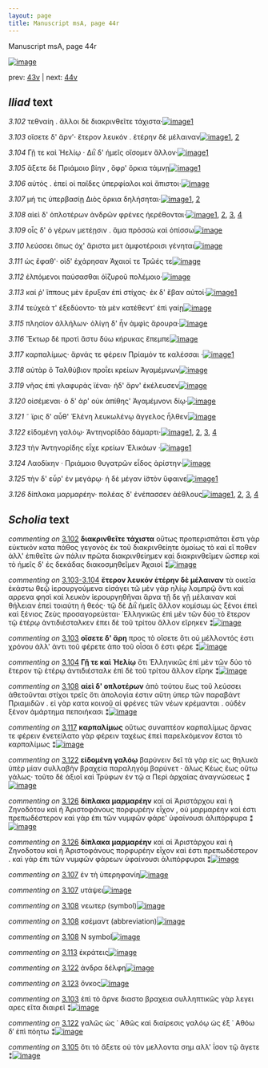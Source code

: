 ```yaml
---
layout: page
title: Manuscript msA, page 44r
---
```


Manuscript msA, page 44r

[![image](http://www.homermultitext.org/iipsrv?OBJ=IIP,1.0&FIF=/project/homer/pyramidal/deepzoom/hmt/vaimg/2017a/VA044RN_0045.tif&WID=100&CVT=JPEG)](http://www.homermultitext.org/ict2/?urn=urn:cite2:hmt:vaimg.2017a:VA044RN_0045)

prev:  [43v](../43v) | next:  [44v](../44v)

## *Iliad* text

*3.102* <a id="3.102"/> τεθναίη . ἄλλοι δὲ διακρινθεῖτε τάχιστα·[![image](http://www.homermultitext.org/iipsrv?OBJ=IIP,1.0&FIF=/project/homer/pyramidal/deepzoom/hmt/vaimg/2017a/VA044RN_0045.tif&RGN=0.144,0.2149,0.363,0.0233&WID=1000&CVT=JPEG)](http://www.homermultitext.org/ict2/?urn=urn:cite2:hmt:vaimg.2017a:VA044RN_0045@0.144,0.2149,0.363,0.0233)[1](#msA_3.170)

*3.103* <a id="3.103"/> οἴσετε δ' ἄρν'· ἕτερον λευκόν . ἑτέρην δὲ μέλαιναν[![image](http://www.homermultitext.org/iipsrv?OBJ=IIP,1.0&FIF=/project/homer/pyramidal/deepzoom/hmt/vaimg/2017a/VA044RN_0045.tif&RGN=0.142,0.2337,0.375,0.0233&WID=1000&CVT=JPEG)](http://www.homermultitext.org/ict2/?urn=urn:cite2:hmt:vaimg.2017a:VA044RN_0045@0.142,0.2337,0.375,0.0233)[1](#msAim_3.693), [2](#msA_3.171)

*3.104* <a id="3.104"/> Γῇ τε καὶ Ἠελίῳ · Διῒ δ' ἡμεῖς οἴσομεν ἄλλον·[![image](http://www.homermultitext.org/iipsrv?OBJ=IIP,1.0&FIF=/project/homer/pyramidal/deepzoom/hmt/vaimg/2017a/VA044RN_0045.tif&RGN=0.137,0.2509,0.382,0.0248&WID=1000&CVT=JPEG)](http://www.homermultitext.org/ict2/?urn=urn:cite2:hmt:vaimg.2017a:VA044RN_0045@0.137,0.2509,0.382,0.0248)[1](#msA_3.175)

*3.105* <a id="3.105"/> ἄξετε δὲ Πριάμοιο βίην , ὄφρ' ὅρκια τάμνῃ[![image](http://www.homermultitext.org/iipsrv?OBJ=IIP,1.0&FIF=/project/homer/pyramidal/deepzoom/hmt/vaimg/2017a/VA044RN_0045.tif&RGN=0.137,0.269,0.353,0.0278&WID=1000&CVT=JPEG)](http://www.homermultitext.org/ict2/?urn=urn:cite2:hmt:vaimg.2017a:VA044RN_0045@0.137,0.269,0.353,0.0278)[1](#msAint_3.176)

*3.106* <a id="3.106"/> αὐτὸς . ἐπεί οἱ παῖδες ὑπερφίαλοι καὶ ἄπιστοι·[![image](http://www.homermultitext.org/iipsrv?OBJ=IIP,1.0&FIF=/project/homer/pyramidal/deepzoom/hmt/vaimg/2017a/VA044RN_0045.tif&RGN=0.142,0.287,0.374,0.027&WID=1000&CVT=JPEG)](http://www.homermultitext.org/ict2/?urn=urn:cite2:hmt:vaimg.2017a:VA044RN_0045@0.142,0.287,0.374,0.027)

*3.107* <a id="3.107"/> μή τις ὑπερβασίῃ Διὸς ὅρκια δηλήσηται·[![image](http://www.homermultitext.org/iipsrv?OBJ=IIP,1.0&FIF=/project/homer/pyramidal/deepzoom/hmt/vaimg/2017a/VA044RN_0045.tif&RGN=0.143,0.3065,0.374,0.027&WID=1000&CVT=JPEG)](http://www.homermultitext.org/ict2/?urn=urn:cite2:hmt:vaimg.2017a:VA044RN_0045@0.143,0.3065,0.374,0.027)[1](#msAil_3.696), [2](#msAil_3.695)

*3.108* <a id="3.108"/> αἰεὶ δ' ὁπλοτέρων ἀνδρῶν φρένες ἠερέθονται·[![image](http://www.homermultitext.org/iipsrv?OBJ=IIP,1.0&FIF=/project/homer/pyramidal/deepzoom/hmt/vaimg/2017a/VA044RN_0045.tif&RGN=0.139,0.3253,0.409,0.0301&WID=1000&CVT=JPEG)](http://www.homermultitext.org/ict2/?urn=urn:cite2:hmt:vaimg.2017a:VA044RN_0045@0.139,0.3253,0.409,0.0301)[1](#msAil_3.698), [2](#msA_3.179), [3](#msAil_3.697), [4](#msAil_3.699)

*3.109* <a id="3.109"/> οἷς δ' ὁ γέρων μετέῃσιν . ἅμα πρόσσὼ καὶ ὀπίσσω[![image](http://www.homermultitext.org/iipsrv?OBJ=IIP,1.0&FIF=/project/homer/pyramidal/deepzoom/hmt/vaimg/2017a/VA044RN_0045.tif&RGN=0.141,0.3434,0.409,0.0301&WID=1000&CVT=JPEG)](http://www.homermultitext.org/ict2/?urn=urn:cite2:hmt:vaimg.2017a:VA044RN_0045@0.141,0.3434,0.409,0.0301)

*3.110* <a id="3.110"/> λεύσσει ὅπως όχ' ἄριστα μετ ἀμφοτέροισι γένηται[![image](http://www.homermultitext.org/iipsrv?OBJ=IIP,1.0&FIF=/project/homer/pyramidal/deepzoom/hmt/vaimg/2017a/VA044RN_0045.tif&RGN=0.134,0.3614,0.422,0.0293&WID=1000&CVT=JPEG)](http://www.homermultitext.org/ict2/?urn=urn:cite2:hmt:vaimg.2017a:VA044RN_0045@0.134,0.3614,0.422,0.0293)

*3.111* <a id="3.111"/> ὡς ἔφαθ'· οἱδ' ἐχάρησαν Ἀχαιοί τε Τρῶές τε[![image](http://www.homermultitext.org/iipsrv?OBJ=IIP,1.0&FIF=/project/homer/pyramidal/deepzoom/hmt/vaimg/2017a/VA044RN_0045.tif&RGN=0.131,0.3847,0.387,0.0293&WID=1000&CVT=JPEG)](http://www.homermultitext.org/ict2/?urn=urn:cite2:hmt:vaimg.2017a:VA044RN_0045@0.131,0.3847,0.387,0.0293)

*3.112* <a id="3.112"/> ἐλπόμενοι παύσασθαι ὀϊζυροῦ πολέμοιο·[![image](http://www.homermultitext.org/iipsrv?OBJ=IIP,1.0&FIF=/project/homer/pyramidal/deepzoom/hmt/vaimg/2017a/VA044RN_0045.tif&RGN=0.138,0.405,0.387,0.0293&WID=1000&CVT=JPEG)](http://www.homermultitext.org/ict2/?urn=urn:cite2:hmt:vaimg.2017a:VA044RN_0045@0.138,0.405,0.387,0.0293)

*3.113* <a id="3.113"/> καί ῥ' ἵππους μὲν ἔρυξαν ἐπὶ στίχας· ἐκ δ' ἔβαν αὐτοί·[![image](http://www.homermultitext.org/iipsrv?OBJ=IIP,1.0&FIF=/project/homer/pyramidal/deepzoom/hmt/vaimg/2017a/VA044RN_0045.tif&RGN=0.139,0.4207,0.444,0.0293&WID=1000&CVT=JPEG)](http://www.homermultitext.org/ict2/?urn=urn:cite2:hmt:vaimg.2017a:VA044RN_0045@0.139,0.4207,0.444,0.0293)[1](#msAil_3.700)

*3.114* <a id="3.114"/> τεύχεά τ' ἐξεδύοντο· τὰ μὲν κατέθεντ' ἐπὶ γαίῃ[![image](http://www.homermultitext.org/iipsrv?OBJ=IIP,1.0&FIF=/project/homer/pyramidal/deepzoom/hmt/vaimg/2017a/VA044RN_0045.tif&RGN=0.137,0.441,0.414,0.0293&WID=1000&CVT=JPEG)](http://www.homermultitext.org/ict2/?urn=urn:cite2:hmt:vaimg.2017a:VA044RN_0045@0.137,0.441,0.414,0.0293)

*3.115* <a id="3.115"/> πλησίον ἀλλήλων· ὀλίγη δ' ἦν ἀμφὶς ἄρουρα·[![image](http://www.homermultitext.org/iipsrv?OBJ=IIP,1.0&FIF=/project/homer/pyramidal/deepzoom/hmt/vaimg/2017a/VA044RN_0045.tif&RGN=0.131,0.4621,0.414,0.0293&WID=1000&CVT=JPEG)](http://www.homermultitext.org/ict2/?urn=urn:cite2:hmt:vaimg.2017a:VA044RN_0045@0.131,0.4621,0.414,0.0293)

*3.116* <a id="3.116"/> Ἕκτωρ δὲ προτὶ ἄστυ δύω κήρυκας ἔπεμπε[![image](http://www.homermultitext.org/iipsrv?OBJ=IIP,1.0&FIF=/project/homer/pyramidal/deepzoom/hmt/vaimg/2017a/VA044RN_0045.tif&RGN=0.13,0.4786,0.376,0.0293&WID=1000&CVT=JPEG)](http://www.homermultitext.org/ict2/?urn=urn:cite2:hmt:vaimg.2017a:VA044RN_0045@0.13,0.4786,0.376,0.0293)

*3.117* <a id="3.117"/> καρπαλίμως· ἄρνάς τε φέρειν Πρίαμόν τε καλέσσαι ·[![image](http://www.homermultitext.org/iipsrv?OBJ=IIP,1.0&FIF=/project/homer/pyramidal/deepzoom/hmt/vaimg/2017a/VA044RN_0045.tif&RGN=0.132,0.4951,0.418,0.0293&WID=1000&CVT=JPEG)](http://www.homermultitext.org/ict2/?urn=urn:cite2:hmt:vaimg.2017a:VA044RN_0045@0.132,0.4951,0.418,0.0293)[1](#msA_3.188)

*3.118* <a id="3.118"/> αὐτὰρ ὃ Ταλθύβιον προΐει κρείων Ἀγαμέμνων[![image](http://www.homermultitext.org/iipsrv?OBJ=IIP,1.0&FIF=/project/homer/pyramidal/deepzoom/hmt/vaimg/2017a/VA044RN_0045.tif&RGN=0.133,0.5154,0.39,0.0293&WID=1000&CVT=JPEG)](http://www.homermultitext.org/ict2/?urn=urn:cite2:hmt:vaimg.2017a:VA044RN_0045@0.133,0.5154,0.39,0.0293)

*3.119* <a id="3.119"/> νῆας ἐπὶ γλαφυρὰς ϊέναι· ἠδ' ἄρν' ἐκέλευσεν[![image](http://www.homermultitext.org/iipsrv?OBJ=IIP,1.0&FIF=/project/homer/pyramidal/deepzoom/hmt/vaimg/2017a/VA044RN_0045.tif&RGN=0.132,0.5357,0.39,0.0293&WID=1000&CVT=JPEG)](http://www.homermultitext.org/ict2/?urn=urn:cite2:hmt:vaimg.2017a:VA044RN_0045@0.132,0.5357,0.39,0.0293)

*3.120* <a id="3.120"/> οἰσέμεναι· ὁ δ' ἀρ' οὐκ ἀπίθης' Ἀγαμέμνονι δίῳ·[![image](http://www.homermultitext.org/iipsrv?OBJ=IIP,1.0&FIF=/project/homer/pyramidal/deepzoom/hmt/vaimg/2017a/VA044RN_0045.tif&RGN=0.134,0.5537,0.402,0.0293&WID=1000&CVT=JPEG)](http://www.homermultitext.org/ict2/?urn=urn:cite2:hmt:vaimg.2017a:VA044RN_0045@0.134,0.5537,0.402,0.0293)

*3.121* <a id="3.121"/> ῀ ϊρις δ' αὖθ' Ἑλένη λευκωλένῳ ἄγγελος ἦλθεν[![image](http://www.homermultitext.org/iipsrv?OBJ=IIP,1.0&FIF=/project/homer/pyramidal/deepzoom/hmt/vaimg/2017a/VA044RN_0045.tif&RGN=0.137,0.5733,0.402,0.0293&WID=1000&CVT=JPEG)](http://www.homermultitext.org/ict2/?urn=urn:cite2:hmt:vaimg.2017a:VA044RN_0045@0.137,0.5733,0.402,0.0293)

*3.122* <a id="3.122"/> εἰδομένη γαλόῳ· Ἀντηνορίδάο δάμαρτι·[![image](http://www.homermultitext.org/iipsrv?OBJ=IIP,1.0&FIF=/project/homer/pyramidal/deepzoom/hmt/vaimg/2017a/VA044RN_0045.tif&RGN=0.137,0.592,0.376,0.0293&WID=1000&CVT=JPEG)](http://www.homermultitext.org/ict2/?urn=urn:cite2:hmt:vaimg.2017a:VA044RN_0045@0.137,0.592,0.376,0.0293)[1](#msA_3.191), [2](#msAim_3.694), [3](#msAint_3.192), [4](#msAil_3.701)

*3.123* <a id="3.123"/> τὴν Ἀντηνορίδης εἶχε κρείων Ἑλικάων ·[![image](http://www.homermultitext.org/iipsrv?OBJ=IIP,1.0&FIF=/project/homer/pyramidal/deepzoom/hmt/vaimg/2017a/VA044RN_0045.tif&RGN=0.134,0.6116,0.376,0.0293&WID=1000&CVT=JPEG)](http://www.homermultitext.org/ict2/?urn=urn:cite2:hmt:vaimg.2017a:VA044RN_0045@0.134,0.6116,0.376,0.0293)[1](#msAil_3.702)

*3.124* <a id="3.124"/> Λαοδίκην · Πριάμοιο θυγατρῶν εἶδος ἀρίστην·[![image](http://www.homermultitext.org/iipsrv?OBJ=IIP,1.0&FIF=/project/homer/pyramidal/deepzoom/hmt/vaimg/2017a/VA044RN_0045.tif&RGN=0.139,0.6281,0.393,0.0293&WID=1000&CVT=JPEG)](http://www.homermultitext.org/ict2/?urn=urn:cite2:hmt:vaimg.2017a:VA044RN_0045@0.139,0.6281,0.393,0.0293)

*3.125* <a id="3.125"/> τὴν δ' εὗρ' ἐν μεγάρῳ· ἡ δὲ μέγαν ἱ̈στὸν ὕφαινε[![image](http://www.homermultitext.org/iipsrv?OBJ=IIP,1.0&FIF=/project/homer/pyramidal/deepzoom/hmt/vaimg/2017a/VA044RN_0045.tif&RGN=0.136,0.6469,0.405,0.0293&WID=1000&CVT=JPEG)](http://www.homermultitext.org/ict2/?urn=urn:cite2:hmt:vaimg.2017a:VA044RN_0045@0.136,0.6469,0.405,0.0293)[1](#msA_3.199)

*3.126* <a id="3.126"/> δίπλακα μαρμαρέην· πολέας δ' ἐνέπασσεν ἀέθλους[![image](http://www.homermultitext.org/iipsrv?OBJ=IIP,1.0&FIF=/project/homer/pyramidal/deepzoom/hmt/vaimg/2017a/VA044RN_0045.tif&RGN=0.137,0.6649,0.438,0.0293&WID=1000&CVT=JPEG)](http://www.homermultitext.org/ict2/?urn=urn:cite2:hmt:vaimg.2017a:VA044RN_0045@0.137,0.6649,0.438,0.0293)[1](#msAil_3.703), [2](#msA_3.691), [3](#msAint_3.692), [4](#msA_3.201)

## *Scholia* text

*commenting on* [3.102](#3.102)  <a id="msA_3.170"/> **διακρινθεῖτε τάχιστα** οὕτως προπερισπᾶται ἔστι γὰρ εὐκτικόν κατα πάθος γεγονὸς ἐκ τοῦ διακρινθείητε ὁμοίως τὸ καὶ εἴ ποθεν ἀλλ' ἐπιθεῖτε ῶν πάλιν πρῶτα διακρινθείημεν καὶ διακρινθεῖμεν ὥσπερ καὶ τὸ ἡμεῖς δ' ἐς δεκάδας διακοσμηθεῖμεν Ἀχαιοί ⁑[![image](http://www.homermultitext.org/iipsrv?OBJ=IIP,1.0&FIF=/project/homer/pyramidal/deepzoom/hmt/vaimg/2017a/VA044RN_0045.tif&RGN=0.13688283,0.10497925,0.60685335,0.04066390&WID=1000&CVT=JPEG)](http://www.homermultitext.org/ict2/?urn=urn:cite2:hmt:vaimg.2017a:VA044RN_0045@0.13688283,0.10497925,0.60685335,0.04066390)

*commenting on* [3.103-3.104](#3.103-3.104)  <a id="msA_3.174"/> **ἕτερον λευκόν ἑτέρην δὲ μέλαιναν** τὰ οικεῖα ἑκάστω θεῷ ἱερουργούμενα εἰσάγει τῶ μὲν γὰρ ηλίῳ λαμπρῷ ὄντι καὶ αρρενα φησὶ καὶ λευκὸν ἱερουργηθῆναι ἄρνα τῇ δε γῇ μέλαιναν καὶ θήλειαν ἐπεὶ τοιαύτη ἡ θεός· τῷ δὲ Διῒ ἡμεῖς ἄλλον κομίσωμ ὡς ξένοι ἐπεὶ καὶ ξένιος Ζεὺς προσαγορεύεται· ῾Ελληνικῶς ἐπὶ μὲν τῶν δύο τὸ ἕτερον τῷ ἑτέρῳ ἀντιδιέσταλκεν ἐπει δὲ τοῦ τρίτου ἄλλον εἴρηκεν ⁑[![image](http://www.homermultitext.org/iipsrv?OBJ=IIP,1.0&FIF=/project/homer/pyramidal/deepzoom/hmt/vaimg/2017a/VA044RN_0045.tif&RGN=0.13983051,0.13208852,0.61016949,0.04813278&WID=1000&CVT=JPEG)](http://www.homermultitext.org/ict2/?urn=urn:cite2:hmt:vaimg.2017a:VA044RN_0045@0.13983051,0.13208852,0.61016949,0.04813278)

*commenting on* [3.103](#3.103)  <a id="msA_3.171"/> **οἴσετε δ' ἄρη** προς τὸ οἴσετε ὅτι οὐ μέλλοντός ἐστι χρόνου ἀλλ' ἀντι τοῦ φέρετε ἀπο τοῦ οἶσαι ὅ ἐστι φέρε ⁑[![image](http://www.homermultitext.org/iipsrv?OBJ=IIP,1.0&FIF=/project/homer/pyramidal/deepzoom/hmt/vaimg/2017a/VA044RN_0045.tif&RGN=0.11717023,0.17565698,0.54992631,0.01701245&WID=1000&CVT=JPEG)](http://www.homermultitext.org/ict2/?urn=urn:cite2:hmt:vaimg.2017a:VA044RN_0045@0.11717023,0.17565698,0.54992631,0.01701245)

*commenting on* [3.104](#3.104)  <a id="msA_3.175"/> **Γῇ τε καὶ Ἠελίῳ** ὅτι Ἑλληνικῶς ἐπὶ μὲν τῶν δύο τὸ ἕτερον τῷ ἑτέρῳ ἀντιδιέσταλκ ἐπὶ δὲ τοῦ τρίτου ἄλλον εἴρηκ ⁑[![image](http://www.homermultitext.org/iipsrv?OBJ=IIP,1.0&FIF=/project/homer/pyramidal/deepzoom/hmt/vaimg/2017a/VA044RN_0045.tif&RGN=0.13264554,0.18478562,0.61901253,0.01742739&WID=1000&CVT=JPEG)](http://www.homermultitext.org/ict2/?urn=urn:cite2:hmt:vaimg.2017a:VA044RN_0045@0.13264554,0.18478562,0.61901253,0.01742739)

*commenting on* [3.108](#3.108)  <a id="msA_3.179"/> **αἰεὶ δ' οπλοτέρων** ἀπὸ τούτου ἕως τοῦ λεύσσει ἀθετοῦνται στίχοι τρεῖς ὅτι ἀπολογία ἐστιν αὕτη ὑπερ τῶν παραβάντ Πριαμιδῶν . εἰ γὰρ κατα κοινοῦ αἱ φρένες τῶν νέων κρέμανται . οὐδὲν ξένον ἁμάρτημα πεποιήκασι ⁑[![image](http://www.homermultitext.org/iipsrv?OBJ=IIP,1.0&FIF=/project/homer/pyramidal/deepzoom/hmt/vaimg/2017a/VA044RN_0045.tif&RGN=0.53721444,0.29889350,0.21389094,0.07510373&WID=1000&CVT=JPEG)](http://www.homermultitext.org/ict2/?urn=urn:cite2:hmt:vaimg.2017a:VA044RN_0045@0.53721444,0.29889350,0.21389094,0.07510373)

*commenting on* [3.117](#3.117)  <a id="msA_3.188"/> **καρπαλίμως** οὕτως συναπτέον καρπαλίμως ἄρνας τε φέρειν ἐνετείλατο γὰρ φέρειν ταχέως ἐπεὶ παρελκόμενον ἔσται τὸ καρπαλίμως ⁑[![image](http://www.homermultitext.org/iipsrv?OBJ=IIP,1.0&FIF=/project/homer/pyramidal/deepzoom/hmt/vaimg/2017a/VA044RN_0045.tif&RGN=0.55600590,0.50262794,0.19399410,0.05601660&WID=1000&CVT=JPEG)](http://www.homermultitext.org/ict2/?urn=urn:cite2:hmt:vaimg.2017a:VA044RN_0045@0.55600590,0.50262794,0.19399410,0.05601660)

*commenting on* [3.122](#3.122)  <a id="msA_3.191"/> **εἰδομένη γαλόῳ** βαρύνειν δεῖ τὰ γὰρ εἰς ως θηλυκὰ ὑπὲρ μίαν συλλαβὴν βραχεία παραληγόμ βαρύνετ · ἅλως Κέως ἕως οὕτω γάλως· τοῦτο δὲ ἀξιοῖ καὶ Τρύφων ἐν τῷ α Περὶ ἀρχαίας ἀναγνώσεως ⁑[![image](http://www.homermultitext.org/iipsrv?OBJ=IIP,1.0&FIF=/project/homer/pyramidal/deepzoom/hmt/vaimg/2017a/VA044RN_0045.tif&RGN=0.15530582,0.71134163,0.56098010,0.03112033&WID=1000&CVT=JPEG)](http://www.homermultitext.org/ict2/?urn=urn:cite2:hmt:vaimg.2017a:VA044RN_0045@0.15530582,0.71134163,0.56098010,0.03112033)

*commenting on* [3.126](#3.126)  <a id="msA_3.201"/> **δίπλακα μαρμαρέην** καὶ αἱ Ἀριστάρχου καὶ ἡ Ζηνοδότου καὶ ἡ Ἀριστοφάνους πορφυρέην εἶχον , οὐ μαρμαρέην καὶ ἐστι πρεπωδέστερον καὶ γὰρ ἐπι τῶν νυμφῶν φάρε' ὑφαίνουσι ἀλιπόρφυρα ⁑[![image](http://www.homermultitext.org/iipsrv?OBJ=IIP,1.0&FIF=/project/homer/pyramidal/deepzoom/hmt/vaimg/2017a/VA044RN_0045.tif&RGN=0.15364775,0.73706777,0.53610906,0.03112033&WID=1000&CVT=JPEG)](http://www.homermultitext.org/ict2/?urn=urn:cite2:hmt:vaimg.2017a:VA044RN_0045@0.15364775,0.73706777,0.53610906,0.03112033)

*commenting on* [3.126](#3.126)  <a id="msA_3.691"/> **δίπλακα μαρμαρέην** καὶ αἱ Ἀριστάρχου καὶ ἡ Ζηνοδοτου καὶ ἡ Ἀριστοφάνους πορφυρέην εἶχον καὶ ἐστι πρεπωδέστερον . καὶ γὰρ ἐπι τῶν νυμφῶν φάρεων ὑφαίνουσι ἀλιπόρφυραι ⁑[![image](http://www.homermultitext.org/iipsrv?OBJ=IIP,1.0&FIF=/project/homer/pyramidal/deepzoom/hmt/vaimg/2017a/VA044RN_0045.tif&RGN=0.14296242,0.81521438,0.59543110,0.02876902&WID=1000&CVT=JPEG)](http://www.homermultitext.org/ict2/?urn=urn:cite2:hmt:vaimg.2017a:VA044RN_0045@0.14296242,0.81521438,0.59543110,0.02876902)

*commenting on* [3.107](#3.107)  <a id="msAil_3.695.comment"/> ἐν τὴ ὑπερηφανίη[![image](http://www.homermultitext.org/iipsrv?OBJ=IIP,1.0&FIF=/project/homer/pyramidal/deepzoom/hmt/vaimg/2017a/VA044RN_0045.tif&RGN=0.21149595,0.30414938,0.10464259,0.02406639&WID=1000&CVT=JPEG)](http://www.homermultitext.org/ict2/?urn=urn:cite2:hmt:vaimg.2017a:VA044RN_0045@0.21149595,0.30414938,0.10464259,0.02406639)

*commenting on* [3.107](#3.107)  <a id="msAil_3.696.comment"/> υτάψει[![image](http://www.homermultitext.org/iipsrv?OBJ=IIP,1.0&FIF=/project/homer/pyramidal/deepzoom/hmt/vaimg/2017a/VA044RN_0045.tif&RGN=0.41046426,0.30885201,0.09322034,0.02074689&WID=1000&CVT=JPEG)](http://www.homermultitext.org/ict2/?urn=urn:cite2:hmt:vaimg.2017a:VA044RN_0045@0.41046426,0.30885201,0.09322034,0.02074689)

*commenting on* [3.108](#3.108)  <a id="msAil_3.697.comment"/> νεωτερ (symbol)[![image](http://www.homermultitext.org/iipsrv?OBJ=IIP,1.0&FIF=/project/homer/pyramidal/deepzoom/hmt/vaimg/2017a/VA044RN_0045.tif&RGN=0.20854827,0.32295989,0.09801032,0.02434302&WID=1000&CVT=JPEG)](http://www.homermultitext.org/ict2/?urn=urn:cite2:hmt:vaimg.2017a:VA044RN_0045@0.20854827,0.32295989,0.09801032,0.02434302)

*commenting on* [3.108](#3.108)  <a id="msAil_3.698.comment"/> κσέμαντ (abbreviation)[![image](http://www.homermultitext.org/iipsrv?OBJ=IIP,1.0&FIF=/project/homer/pyramidal/deepzoom/hmt/vaimg/2017a/VA044RN_0045.tif&RGN=0.44399410,0.32572614,0.06742815,0.02185339&WID=1000&CVT=JPEG)](http://www.homermultitext.org/ict2/?urn=urn:cite2:hmt:vaimg.2017a:VA044RN_0045@0.44399410,0.32572614,0.06742815,0.02185339)

*commenting on* [3.108](#3.108)  <a id="msAil_3.699.comment"/> Ν symbol[![image](http://www.homermultitext.org/iipsrv?OBJ=IIP,1.0&FIF=/project/homer/pyramidal/deepzoom/hmt/vaimg/2017a/VA044RN_0045.tif&RGN=0.52063375,0.32185339,0.02321297,0.02461964&WID=1000&CVT=JPEG)](http://www.homermultitext.org/ict2/?urn=urn:cite2:hmt:vaimg.2017a:VA044RN_0045@0.52063375,0.32185339,0.02321297,0.02461964)

*commenting on* [3.113](#3.113)  <a id="msAil_3.700.comment"/> ἐκράτεις[![image](http://www.homermultitext.org/iipsrv?OBJ=IIP,1.0&FIF=/project/homer/pyramidal/deepzoom/hmt/vaimg/2017a/VA044RN_0045.tif&RGN=0.30287399,0.42365145,0.06226971,0.02351314&WID=1000&CVT=JPEG)](http://www.homermultitext.org/ict2/?urn=urn:cite2:hmt:vaimg.2017a:VA044RN_0045@0.30287399,0.42365145,0.06226971,0.02351314)

*commenting on* [3.122](#3.122)  <a id="msAil_3.701.comment"/> ἀνδρα δέλφη[![image](http://www.homermultitext.org/iipsrv?OBJ=IIP,1.0&FIF=/project/homer/pyramidal/deepzoom/hmt/vaimg/2017a/VA044RN_0045.tif&RGN=0.22955048,0.59211618,0.06595431,0.02544952&WID=1000&CVT=JPEG)](http://www.homermultitext.org/ict2/?urn=urn:cite2:hmt:vaimg.2017a:VA044RN_0045@0.22955048,0.59211618,0.06595431,0.02544952)

*commenting on* [3.123](#3.123)  <a id="msAil_3.702.comment"/> ὄνκος[![image](http://www.homermultitext.org/iipsrv?OBJ=IIP,1.0&FIF=/project/homer/pyramidal/deepzoom/hmt/vaimg/2017a/VA044RN_0045.tif&RGN=0.41672808,0.61092669,0.07553427,0.02295989&WID=1000&CVT=JPEG)](http://www.homermultitext.org/ict2/?urn=urn:cite2:hmt:vaimg.2017a:VA044RN_0045@0.41672808,0.61092669,0.07553427,0.02295989)

*commenting on* [3.103](#3.103)  <a id="msAim_3.693.comment"/> ἐπὶ τὸ ἄρνε διαστο βραχεια συλληπτικῶς γὰρ λεγει αρες εῖτα διαιρεῖ ⁑[![image](http://www.homermultitext.org/iipsrv?OBJ=IIP,1.0&FIF=/project/homer/pyramidal/deepzoom/hmt/vaimg/2017a/VA044RN_0045.tif&RGN=0.51086957,0.22365145,0.03426676,0.08838174&WID=1000&CVT=JPEG)](http://www.homermultitext.org/ict2/?urn=urn:cite2:hmt:vaimg.2017a:VA044RN_0045@0.51086957,0.22365145,0.03426676,0.08838174)

*commenting on* [3.122](#3.122)  <a id="msAim_3.694.comment"/> γαλῶς ὡς ᾿ Αθῶς καὶ διαίρεσις γαλόῳ ὡς ἐξ ᾿ Αθόω δ‘ ἐπὶ πόητω ⁑[![image](http://www.homermultitext.org/iipsrv?OBJ=IIP,1.0&FIF=/project/homer/pyramidal/deepzoom/hmt/vaimg/2017a/VA044RN_0045.tif&RGN=0.50957996,0.60193638,0.06411201,0.03236515&WID=1000&CVT=JPEG)](http://www.homermultitext.org/ict2/?urn=urn:cite2:hmt:vaimg.2017a:VA044RN_0045@0.50957996,0.60193638,0.06411201,0.03236515)

*commenting on* [3.105](#3.105)  <a id="msAint_3.176.comment"/> ὅτι τὸ ἄξετε οὐ τὸν μελλοντα σημ αλλ' ΐσον τῷ ἄγετε ⁑[![image](http://www.homermultitext.org/iipsrv?OBJ=IIP,1.0&FIF=/project/homer/pyramidal/deepzoom/hmt/vaimg/2017a/VA044RN_0045.tif&RGN=0.08511422,0.27136929,0.05121592,0.04177040&WID=1000&CVT=JPEG)](http://www.homermultitext.org/ict2/?urn=urn:cite2:hmt:vaimg.2017a:VA044RN_0045@0.08511422,0.27136929,0.05121592,0.04177040)